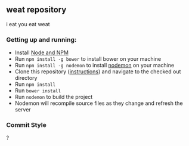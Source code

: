 ## weat repository

i eat you eat weat

### Getting up and running:

 - Install [Node and NPM](https://nodejs.org/)
 - Run `npm install -g bower` to install bower on your machine
 - Run `npm install -g nodemon` to install [nodemon](https://www.npmjs.com/package/nodemon/) on your machine
 - Clone this repository ([instructions](https://help.github.com/articles/cloning-a-repository/)) and navigate to the checked out directory
 - Run `npm install`
 - Run `bower install`
 - Run `nodemon` to build the project
 - Nodemon will recompile source files as they change and refresh the server

### Commit Style

?

